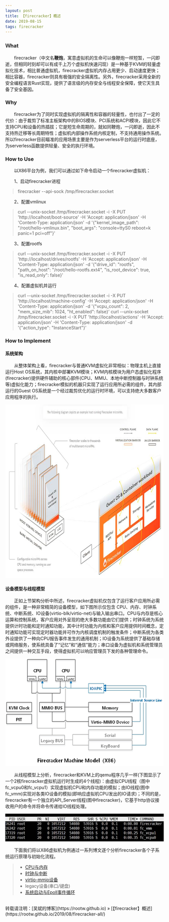 ```yaml
---
layout: post
title: 【firecracker】概述
date: 2019-08-15
tags: firecracker
---
```


### Ｗhat

&emsp;&emsp;firecracker（中文名**鞭炮**，寓意虚拟机的生命可以像鞭炮一样短暂，一闪即逝，但相同时刻却可以有成千上万个虚拟机快速闪现）是一种基于KVM的轻量虚拟化技术，相比普通虚拟机，firecracker虚拟机内存占用更少、启动速度更快；相比容器，firecracker则具有极强的安全隔离性。另外，firecracker采用全新的安全编程语言Rust实现，提供了语言级的内存安全与线程安全保障，使它天生具备了安全基因。

### Why

&emsp;&emsp;firecracker为了同时实现虚拟机的隔离性和容器的轻量性，也付出了一定的代价：由于裁剪了标准主板架构中的BIOS模块、PCI系统和ACPI模块，因此它不支持CPU和设备的热插拔；它是短生命周期的，就如同鞭炮，一闪即逝，因此不支持热迁移等长周期特性；虚拟机内部操作系统内核定制，不支持通用操作系统。所以firecracker目前瞄准的应用场景主要是作为serverless平台的运行时底座，为serverless函数提供轻量、安全的执行环境。

### How to Use

&emsp;&emsp;以X86平台为例，我们可以通过如下命令启动一个firecracker虚拟机：

&emsp;&emsp;1、启动firecracker进程
> firecracker --api-sock /tmp/firecracker.socket

&emsp;&emsp;2、配置vmlinux
> curl --unix-socket /tmp/firecracker.socket -i -X PUT 'http://localhost/boot-source' -H 'Accept: application/json' -H 'Content-Type: application/json' -d '{"kernel_image_path": "/root/hello-vmlinux.bin", "boot_args": "console=ttyS0 reboot=k panic=1 pci=off"}'

&emsp;&emsp;3、配置rootfs
> curl --unix-socket /tmp/firecracker.socket -i -X PUT 'http://localhost/drives/rootfs' -H 'Accept: application/json' -H 'Content-Type: application/json' -d '{"drive_id": "rootfs", "path_on_host": "/root/hello-rootfs.ext4", "is_root_device": true, "is_read_only": false}'

&emsp;&emsp;4、配置虚拟机并运行
> curl --unix-socket /tmp/firecracker.socket -i -X PUT 'http://localhost/machine-config' -H 'Accept: application/json' -H 'Content-Type: application/json' -d '{"vcpu_count": 2, "mem_size_mib": 1024, "ht_enabled": false}'
curl --unix-socket /tmp/firecracker.socket -i -X PUT 'http://localhost/actions' -H 'Accept: application/json' -H 'Content-Type: application/json' -d '{"action_type": "InstanceStart"}'

### How to Implement

#### **系统架构**

&emsp;&emsp;从整体架构上看，firecracker与普通KVM虚拟化非常相似：物理主机上直接运行Host OS系统，其内核中部署KVM模块；KVM内核模块为用户态虚拟化程序(firecracker)提供硬件辅助的核心部件(CPU、MMU、本地中断控制器与时钟系统等)虚拟化能力；firecracker模拟的机器只实现了运行应用所必需的组件，其内部运行的Guest OS系统是一个经过裁剪优化的运行时环境，可以支持绝大多数客户应用程序的执行。

<div align="center">                                                             
    <img src="/images/posts/firecracker/architecture.jpg" height="552" width="867">  
</div>

#### **设备模型与线程模型**

&emsp;&emsp;正如上节架构分析中所述，firecracker虚拟机仅包含了运行客户应用所必需的组件，是一种非常精简的设备模型，如下图所示仅包含 CPU、内存、时钟系统、中断系统、IO设备(virtio-blk/virtio-net)与输入输出串口。CPU与内存是核心运算和控制系统，客户应用对外呈现的绝大多数功能由它们提供；时钟系统为系统提供计时功能和定时通知功能，其中计时功能为内核和客户应用提供时间概念，定时通知功能可实现定时器功能并可作为内核调度机制的触发条件；中断系统为各类外设提供了一种向CPU报告事件发生的通用机制；IO设备为系统提供了基础存储或网络服务，使系统具备了“记忆”和“通信”能力；串口设备为虚拟机和系统管理员之间提供一种交互手段，使得虚拟机可以响应管理员下发的各种管理命令。

<div align="center">                                                             
    <img src="/images/posts/firecracker/machine_model.jpg" height="342" width="549">  
</div>

&emsp;&emsp;从线程模型上分析，firecracker和KVM上的qemu程序几乎一样(下图显示了一个2核firecracker虚拟机运行时生成的4个线程)：由虚拟CPU线程（图中fc_vcpu0和fc_vcpu1）实现虚拟机CPU和内存功能的模拟；由IO线程(图中fc_vmm)实现对各类IO设备的模拟(即响应虚拟机CPU发出的IO请求)；不同的是，firecracker有一个独立的API_Server线程(图中firecracker)，它基于http协议接收用户的命令并将命令传递给IO线程处理。

<div align="center">                                                             
    <img src="/images/posts/firecracker/thread_model.jpg" height="88" width="576">  
</div>

&emsp;&emsp;下面我们将以X86虚拟机为例通过一系列博文逐个分析firecracker各个子系统运行原理与初始化流程。

>* [CPU与内存](https://rootw.github.io/2019/09/firecracker-cpu-memory/)
>* [时钟与中断](https://rootw.github.io/2019/09/firecracker-interrupt/)
>* [virtio-mmio设备](https://rootw.github.io/2019/09/firecracker-virtio/) 
>* legacy设备(串口/键盘)
>* [系统启动与Epoll事件循环](https://rootw.github.io/2019/09/firecracker-startvm/) 

<br>
转载请注明：[吴斌的博客](https://rootw.github.io) » [【firecracker】概述](https://rootw.github.io/2019/08/firecracker-all/) 
